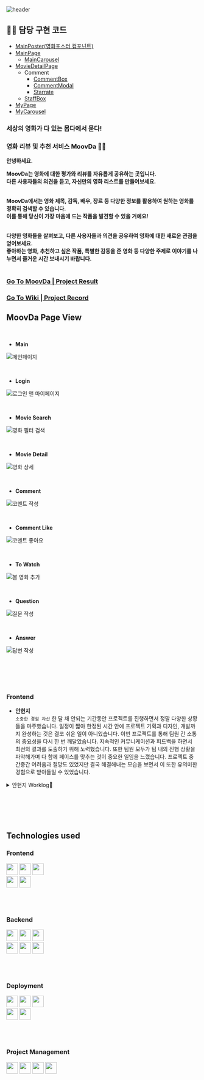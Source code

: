 ![header](https://capsule-render.vercel.app/api?type=soft&color=01123d&fontColor=ffffff&height=150&section=header&text=MoovDa&fontSize=60)


👩‍💻 담당 구현 코드 <br>
-------------------
- [MainPoster(영화포스터 컴포넌트)](https://github.com/hjthebunny/MoovDa/tree/main/client/src/components/MainPoster)
- [MainPage](https://github.com/hjthebunny/MoovDa/blob/main/client/src/app/page.tsx)
    * [MainCarousel](https://github.com/hjthebunny/MoovDa/tree/main/client/src/components/MainCarousel)
- [MovieDetailPage](https://github.com/hjthebunny/MoovDa/tree/main/client/src/app/movies/%5BmovieId%5D)
    * Comment
        - [CommentBox](https://github.com/hjthebunny/MoovDa/tree/main/client/src/components/CommentBox)
        - [CommentModal](https://github.com/hjthebunny/MoovDa/tree/main/client/src/components/CommentModal)
        - [Starrate](https://github.com/hjthebunny/MoovDa/tree/main/client/src/components/Starrate)
   * [StaffBox](https://github.com/hjthebunny/MoovDa/blob/main/client/src/components/StaffBox/StaffBox.tsx)
- [MyPage](https://github.com/hjthebunny/MoovDa/tree/main/client/src/app/(membership)/mypage/%5BmemberId%5D)
- [MyCarousel](https://github.com/hjthebunny/MoovDa/blob/main/client/src/components/MyCarousel/MyCarousel.tsx)
      
  


### 세상의 영화가 다 있는 뭅다에서 묻다! 
### 영화 리뷰 및 추천 서비스 MoovDa 🍿🍿

<b>안녕하세요. <br>

MoovDa는 영화에 대한 평가와 리뷰를 자유롭게 공유하는 곳입니다.  <br>다른 사용자들의 의견을 듣고, 자신만의 영화 리스트를 만들어보세요. <br><br>

MoovDa에서는 영화 제목, 감독, 배우, 장르 등 다양한 정보를 활용하여 원하는 
영화를 정확히 검색할 수 있습니다. <br> 이를 통해 당신이 가장 마음에 드는 작품을 발견할 수 있을 거예요!  <br> <br> 

다양한 영화들을 살펴보고, 다른 사용자들과 의견을 공유하여 영화에 대한 새로운 관점을 얻어보세요.  <br>
좋아하는 영화, 추천하고 싶은 작품, 특별한 감동을 준 영화 등 다양한 주제로 이야기를 나누면서 즐거운 시간 보내시기 바랍니다.</b> <br> <br> 

### [Go To MoovDa | Project Result](https://moovda.vercel.app/) 
### [Go To Wiki | Project Record](https://github.com/codestates-seb/seb44_main_020/wiki) <br>


## MoovDa Page View 

<br>

- <b>Main</b>

![메인페이지](https://github.com/codestates-seb/seb44_main_020/assets/64067205/4bf7259f-fbcd-4919-93f4-c3ff6895241e)

<br>

- <b>Login</b>

![로그인 앤 마이페이지](https://github.com/codestates-seb/seb44_main_020/assets/64067205/e12ee450-0601-4988-b086-3ad2f15fd1e8)

<br>



- <b>Movie Search</b>

![영화 필터 검색](https://github.com/codestates-seb/seb44_main_020/assets/64067205/f9a857d5-f3bb-4232-973d-08058432df4d)

<br>


- <b>Movie Detail</b>

![영화 상세](https://github.com/codestates-seb/seb44_main_020/assets/64067205/5e2a6cab-9b0c-4a0e-b8b8-acdb62529d7d)

<br>


- <b>Comment</b>

![코멘트 작성](https://github.com/codestates-seb/seb44_main_020/assets/64067205/98bd7004-4b82-4811-a884-371f96a86195)

<br>

- <b>Comment Like</b>

![코멘트 좋아요](https://github.com/codestates-seb/seb44_main_020/assets/64067205/8d6e7ae2-78d4-444f-bd99-676bbb952b19)

<br>


- <b>To Watch</b>

![볼 영화 추가](https://github.com/codestates-seb/seb44_main_020/assets/64067205/d5d12ed7-c3c9-4750-8be5-fecdc94ac7e7)

<br>


- <b>Question</b>

![질문 작성](https://github.com/codestates-seb/seb44_main_020/assets/64067205/3cd52e3e-1fe0-4a62-a5bf-64d481d2b40c)

<br>

- <b>Answer</b>

![답변 작성](https://github.com/codestates-seb/seb44_main_020/assets/64067205/ac6e4783-5138-42e9-bde5-02d2ebc615a0)

<br>


<br><br>



### Frontend 

- <b>안현지</b> <br>
`소중한 경험 자산`
한 달 채 안되는 기간동안 프로젝트를 진행하면서 정말 다양한 상황들을 마주했습니다. 일정이 짧아 한정된 시간 안에 프로젝트 기획과 디자인, 개발까지 완성하는 것은 결코 쉬운 일이 아니었습니다. 이번 프로젝트를 통해 팀원 간 소통의 중요성을 다시 한 번 깨달았습니다. 지속적인 커뮤니케이션과 피드백을 하면서 최선의 결과를 도출하기 위해 노력했습니다. 또한 팀원 모두가 팀 내의 진행 상황을 파악해가며 다 함께 페이스를 맞추는 것이 중요한 일임을 느꼈습니다. 프로젝트 중간중간 어려움과 절망도 있었지만 결국 해결해내는 모습을 보면서 이 또한 유의미한 경험으로 받아들일 수 있었습니다. 
<details>
<summary>안현지 Worklog📜</summary>

<br>

 <b>Position</b> : Frontend

 <b>Stack</b> : Typescript, ReactJS, NextJS, Redux Toolkit, Styled Components

 <b>Works</b> : 

1. 페이지 UI 구성 및 피그마 이용해 프로토타입 구현
    * 메인 페이지
    * 질문 리스트 페이지
    * 질문 상세 페이지 

2. MainPoster 컴포넌트
    * props를 전달하여 조건부 렌더링
      * default : 영화 포스터 + 제목
      * 본영화 섹션에서 사용될 때, 별점 노출
      * 볼영화 섹션에서 사용될 때, (마이페이지의 삭제 버튼을 누르면) 삭제 아이콘 노출
    * styled-components의 ThemeProvider 적용 
      *  컴포넌트의 크기를 유동적으로 조정하여 여러 페이지에서 재사용할 수 있도록 함
    * 볼영화 삭제 기능 구현

3. MainPage
    * 자동 재생되는 캐러셀 슬라이더 구현
      * react-slick 라이브러리 사용 (centermode 적용)
    * 영화 포스터 조회 기능 구현

4. MyPage
    * UI 디자인 재구성
    * 로그인한 본인의 마이페이지인 경우와 타 사용자의 프로필을 클릭하여 방문하는 경우를 구분하여 조건부 렌더링
       * 로그인한 사용자 본인의 페이지인 경우에만 볼 영화의 편집 버튼을 노출 <br>
         -> 클릭하면 메인 포스터 컴포넌트의 삭제 아이콘 노출
       * 로그인한 사용자 본인의 페이지인 경우에만 계정 관리 영역 노출
    * 볼 영화, 본 영화 리스트
        * react-slick 사용하여 캐러셀 슬라이더 구현 
        * 캐러셀 드래그 시 클릭 이벤트(영화 상세페이지로 이동) 실행되는 것 방지
    * 회원 정보 조회, 회원 삭제 기능 구현

5. MovieDetail Page
    * 영화 상세 정보 조회
    * UI 디자인 재구성
    * 코멘트
        * 모달 팝업
        * 별점 구현
        * 코멘트 CRUD
            * 코멘트 추가 시 본 영화 리스트 추가
            * 코멘트 삭제 시 본 영화 리스트 삭제
        * 리스트 페이지네이션 적용
        * 코멘트 좋아요 구현
            * 좋아요 아이콘 클릭 시 리렌더링 전 까지는 클라이언트 측에서 UI 임시 반영(좋아요 수 변경, 좋아요 상태에 따른 아이콘 색 변경)
    * 볼 영화 리스트 추가, 기능 구현
6. Footer
    * footer UI 수정
</details>
<br>

 
<br><br><br>

## Technologies used 

### Frontend

<img src="https://img.shields.io/badge/React-61DAFB?style=flat&logo=React&logoColor=white"  height="30"/> <img src="https://img.shields.io/badge/Next.js-000000?style=flat&logo=Next.js&logoColor=white"  height="30"/>
<img src="https://img.shields.io/badge/TypeScript-3178C6?style=flat&logo=TypeScript&logoColor=white"  height="30"/> <br>
<img src="https://img.shields.io/badge/StyledComponets-DB7093?style=flat&logo=styledcomponents&logoColor=white"  height="30"/>
<img src="https://img.shields.io/badge/ReduxToolkit-764ABC?style=flat&logo=redux&logoColor=white"  height="30"/>

<br><br>

### Backend
<img src="https://img.shields.io/badge/Spring%20Boot-339933?style=flat-square&logo=springboot&logoColor=white" height="30" /> <img src="https://img.shields.io/badge/Spring%20Data%20JPA-339933?style=flat-square&logo=spring&logoColor=white" height="30" />
<img src="https://img.shields.io/badge/Spring%20Security-339933?style=flat-square&logo=springsecurity&logoColor=white" height="30" /> <br>
<img src="https://img.shields.io/badge/JWT-000000?style=flat-square&logo=jsonwebtokens&logoColor=white" height="30" />
<img src="https://img.shields.io/badge/OAuth2.0-2C2255?style=flat-square&logo=google&logoColor=white" height="30" />
<img src="https://img.shields.io/badge/Querydsl-00BFFF?style=flat-square&logo=qualcomm&logoColor=white" height="30" />




<br><br>

### Deployment
<img src="https://img.shields.io/badge/AWS-232F3E?style=flat-square&logo=amazonaws&logoColor=white" height="30" /> <img src="https://img.shields.io/badge/EC2-FF9900?style=flat-square&logo=amazonec2&logoColor=white" height="30" /> 
<img src="https://img.shields.io/badge/Vercel-000000?style=flat-square&logo=vercel&logoColor=white" height="30" />  <br>
<img src="https://img.shields.io/badge/RDS-527FFF?style=flat-square&logo=amazonrds&logoColor=white" height="30" />
<img src="https://img.shields.io/badge/MySQL-4479A1?style=flat-square&logo=mysql&logoColor=white" height="30" />



<br><br>

### Project Management
<img src="https://img.shields.io/badge/GitHub-181717?style=flat-square&logo=github&logoColor=white" height="30" /> <img src="https://img.shields.io/badge/Discord-5865F2?style=flat-square&logo=discord&logoColor=white" height="30" /> 
<img src="https://img.shields.io/badge/Notion-000000?style=flat-square&logo=notion&logoColor=white" height="30" />
<img src="https://img.shields.io/badge/Zoom-2D8CFF?style=flat-square&logo=zoom&logoColor=white" height="30" />



